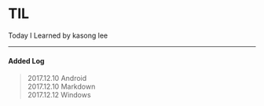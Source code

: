 # TIL
Today I Learned by kasong lee
<hr/>

#### Added Log
> 2017.12.10 Android <br/>
> 2017.12.10 Markdown <br/>
> 2017.12.12 Windows <br />

